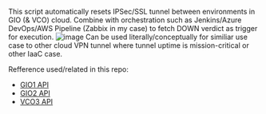 This script automatically resets IPSec/SSL tunnel between environments in GIO (& VCO) cloud.
Combine with orchestration such as Jenkins/Azure DevOps/AWS Pipeline (Zabbix in my case) to fetch DOWN verdict as trigger for execution.
![image](https://user-images.githubusercontent.com/101460772/158055371-2794a4b7-0aed-4c1a-8529-3ea977593bdd.png)
Can be used literally/conceptually for similiar use case to other cloud VPN tunnel where tunnel uptime is mission-critical or other IaaC case.

Refference used/related in this repo:
- [GIO1 API](http://docs.cloudstack.apache.org/projects/archived-cloudstack-getting-started/en/latest/dev.html)
- [GIO2 API](https://vdc-download.vmware.com/vmwb-repository/dcr-public/eb72431f-9e96-4afe-9e64-bc5616595949/9f2ff04e-d2ec-4dbf-8142-2d48c53b6091/vcloud_nsx_api_guide_33_0.pdf)
- [VCO3 API](https://developer.vmware.com/apis/1037/velocloud-sdwan-vco-api)
